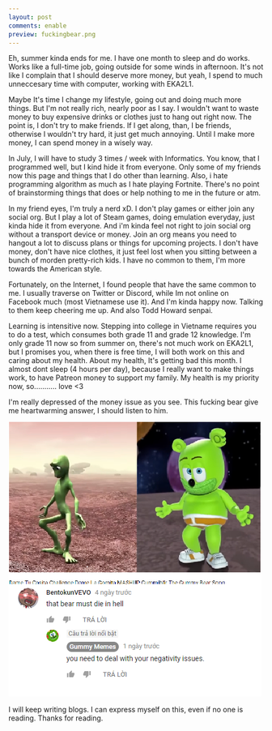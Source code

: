 ```yaml
--- 
layout: post
comments: enable
preview: fuckingbear.png
---
```


Eh, summer kinda ends for me. I have one month to sleep and do works. Works like a full-time job, going outside for some winds in afternoon.
It's not like I complain that I should deserve more money, but yeah, I spend to much unneccesary time with computer, working with EKA2L1.

Maybe It's time I change my lifestyle, going out and doing much more things. But I'm not really rich, nearly poor as I say. I wouldn't want
to waste money to buy expensive drinks or clothes just to hang out right now. The point is, I don't try to make friends. If I get along, than,
I be friends, otherwise I wouldn't try hard, it just get much annoying. Until I make more money, I can spend money in a wisely way.

In July, I will have to study 3 times / week with Informatics. You know, that I programmed well, but I kind hide it from everyone. Only some of my
friends now this page and things that I do other than learning. Also, i hate programming algorithm as much as I hate playing Fortnite. There's no point
of brainstorming things that does or help nothing to me in the future or atm.

In my friend eyes, I'm truly a nerd xD. I don't play games or either join any social org. But I play a lot of Steam games, doing emulation everyday, just 
kinda hide it from everyone. And i'm kinda feel not right to join social org without a transport device or money. Join an org means you need to hangout a 
lot to discuss plans or things for upcoming projects. I don't have money, don't have nice clothes, it just feel lost when you sitting between a bunch of morden
pretty-rich kids. I have no common to them, I'm more towards the American style.

Fortunately, on the Internet, I found people that have the same common to me. I usually traverse on Twitter or Discord, while Im not online on Facebook much (most 
Vietnamese use it). And I'm kinda happy now. Talking to them keep cheering me up. And also Todd Howard senpai.

Learning is intensitive now. Stepping into college in Vietname requires you to do a test, which consumes both grade 11 and grade 12 knowledge. I'm only grade 11 
now so from summer on, there's not much work on EKA2L1, but I promises you, when there is free time, I will both work on this and caring about my health. About
my health, It's getting bad this month. I almost dont sleep (4 hours per day), because I really want to make things work, to have Patreon money to support my 
family. My health is my priority now, so........... love <3

I'm really depressed of the money issue as you see. This fucking bear give me heartwarming answer, I should listen to him.

![be](/assets/fuckingbear.png)

I will keep writing blogs. I can express myself on this, even if no one is reading. Thanks for reading.